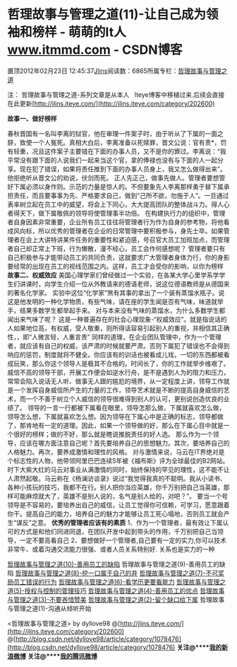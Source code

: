 
# 哲理故事与管理之道(11)-让自己成为领袖和榜样 - 萌萌的It人 www.itmmd.com - CSDN博客


置顶2012年02月23日 12:45:37[Jlins](https://me.csdn.net/dyllove98)阅读数：6865所属专栏：[哲理故事与管理之道](https://blog.csdn.net/column/details/philosophy.html)


注： 哲理故事与管理之道-系列文章是从本人   Iteye博客中移植过来.后续会直接在此更新[http://jlins.iteye.com/](http://jlins.iteye.com/category/202600)

**故事一、做好榜样**

春秋晋国有一名叫李离的狱官，他在审理一件案子时，由于听从了下属的一面之辞，致使一个人冤死。真相大白后，李离准备以死赎罪，晋文公说：官有贵*，罚有轻重，况且这件案子主要错在下面的办事人员，又不是你的罪过。李离说：“我平常没有跟下面的人说我们一起来当这个官，拿的俸禄也没有与下面的人一起分享。现在犯了错误，如果将责任推到下面的办事人员身上，我又怎么做得出来”。他拒绝听从晋文公的劝说，伏剑而死。
正人先正己，做事先做人。管理者要想管好下属必须以身作则。示范的力量是惊人的。不但要象先人李离那样勇于替下属承担责任，而且要事事为先、严格要求自己，做到“己所不欲，勿施于人”。一旦通过表率树立起在员工中的威望，将会上下同心，大大提高团队的整体战斗力。得人心者得天下，做下属敬佩的领导将使管理事半功倍。
在构建执行力的组织中，管理者自身因素非常重要，企业所有员工往往将管理者行为作为自身的参考物，将他看成风向标，所以优秀的管理者在企业的日常管理中要积极参与，身先士卒。如果管理者在会上大讲特讲某件任务的重要性和紧迫感，号召官大员工加班加点，而管理者自己却正常上下班，行为懒散，漫不经心，员工会作何感想呢？
管理者要只有自己积极参与才能带动员工的共同负责，这就要求广大管理者身体力行，你的身影要经常的出现在员工的视线范围之内。这样，员工才会受你的影响，以你为榜样
**故事二、权威效应**
美国心理学家们曾经做过一个实验，在各某大学心里学系学学生们讲课时，向学生介绍一位从外教请来的德语老师，说这位德语教师是从德国来的著名化学家。
实验中这位“化学家”煞有其事的拿出了一个装有蒸馏水瓶子。说这是他发明的一种化学物质，有些气味，请在座的学生闻是否有气味，味道就举手，结果多数学生都举起手来。
对与本来没有气味的蒸馏水，为什么多数学生都闻出来气味了呢？
这是一种普遍存在的社会心理现象-“权威效应”。就是指说话的人如果地位高，有权威，受人敬重，则所得话容易引起别人的重视，并相信其正确性，，即“人微言轻，人重言贵”
同样的道理，在企业团队管理中，作为一个管理者，就应该有自己的权威，该严肃的时候就要严肃。否则下属犯了错误也不会得到响应的惩罚，制度就将不健全。你应该有的训话也被看成儿戏，一切的东西都被看成玩笑，那么你这个领导人是极其不合格的。时间长了，你的工作就举步维艰了。
威信不高的领导干部，开展工作便会如逆水行舟，是不是遇到人为的阻力和压力，常常会陷入说话无人听、做事无人跟的尴尬的境界，从一定程度上讲，领导工作就是一个发挥自身威信所产生的力量的工作，领导艺术就是不断的提高自身威信的艺术，而一个不善于树立个人威信的领导很难得到别人的认可，更别说创造优良的业绩了。
领导的一言一行都被下属看在眼里，领导怎那么做，下属就喜欢怎么做，领导怎么想，下属就喜欢怎么想。因为领导在下属心中是正确的标志，领导都做了，那肯地有一定的道理。因此，如果一个领导做的好，那么在下属心目中就是一个很好的榜样；做的不好，那么就是瞎说推脱责任的好人选。
那么作为一个领导，应该在哪方面注意自己呢？首先要培养自己的思想魅力。其次，要培养自己的人格魅力。再次，要养成激情和理性的风格。
对与激情来说，马云在IT界绝对是个标志性的人物，他带领阿里巴巴连续5年被《福布斯》评为全球最佳的B2网站。时下大紫大红的马云对事业从满激情的同时，始终保持的罕见的理性，这不能不让人肃然起敬。马云称在《杨澜访谈录》说过“我觉得我真的不聪明。我从小读书、各种小孩玩的技巧，我都不在行。别人把你当应英雄，你千万别把自己当英雄，那样可能麻烦就大了，英雄不是别人说的，名气是别人给的，对吧？”。
要当一个号领导是不容易的，要培养出自己的威信，让员工觉得你可信赖，可学习，愿意跟着你干。提高自己的能力，培养自己的魅力才能够让员工死心塌地，否则员工就会产生“谋反”之意。
**优秀的管理者应该有的素质**
1、作为一个管理者，最有效让下属认可的方式是和他们同进同退，在团队开发中起到带头的作用，千万别把自己当领导，一定不要高看自己
2、要想做好一个管理者,自己要有一定的实力,你可以技术非常牛、或着沟通交流能力很强、或者人员关系特别好. 关系也是实力的一种

[哲理故事与管理之道(10)-善用员工的缺陷](http://blog.csdn.net/dyllove98/article/details/7281921)
哲理故事与管理之道(9)-善用员工的缺陷
[哲理故事与管理之道(8)-挖一口属于自己的井](http://blog.csdn.net/dyllove98/article/details/7275320)
[哲理故事与管理之道(7)-不可奖励员工错误的行为](http://blog.csdn.net/dyllove98/article/details/7266950)
[哲理故事与管理之道(6)-看学历更要看能力](http://blog.csdn.net/dyllove98/article/details/7266936)
[哲理故事与管理之道(5)-授权与控制的管理技巧](http://blog.csdn.net/dyllove98/article/details/7261882)
[哲理故事与管理之道(4)-善用员工的优点](http://blog.csdn.net/dyllove98/article/details/7261871)
[哲理故事与管理之道(3)-不要吝惜赞美](http://blog.csdn.net/dyllove98/article/details/7261853)
[哲理故事与管理之道(2)-留个缺口给下属](http://blog.csdn.net/dyllove98/article/details/7261814)
哲理故事与管理之道(1)-沟通从倾听开始


<哲理故事与管理之道> by dyllove98
@[http://jlins.iteye.com/](http://jlins.iteye.com/category/202600)
@[http://blog.csdn.net/dyllove98/article/category/1078476](http://blog.csdn.net/dyllove98/article/category/1078476)
**关注@****[我的新浪微博](http://weibo.com/dyllove98)**
**关注@****[我的腾讯微博](http://t.qq.com/dyllove98)**



